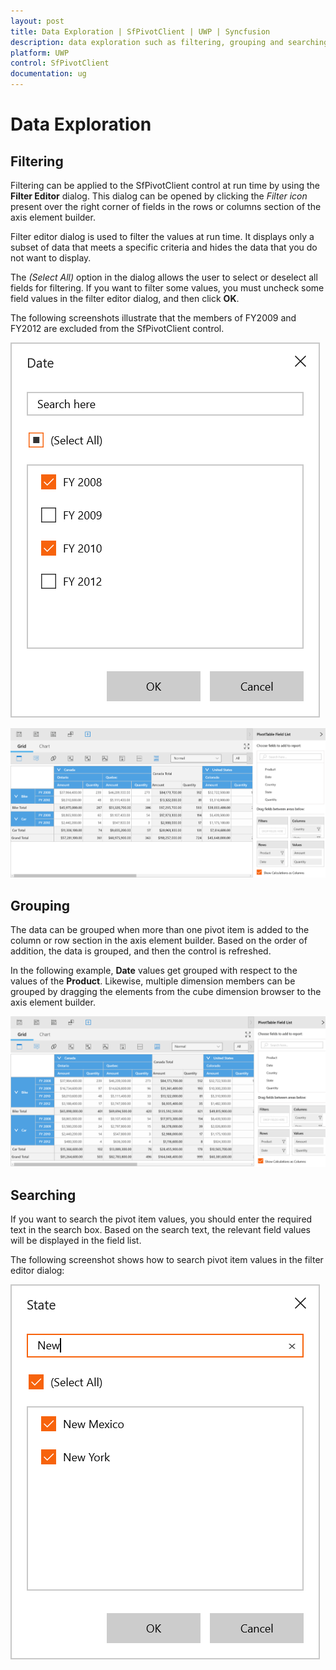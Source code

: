 ```yaml
---
layout: post
title: Data Exploration | SfPivotClient | UWP | Syncfusion
description: data exploration such as filtering, grouping and searching.
platform: UWP
control: SfPivotClient
documentation: ug
---
```


# Data Exploration

## Filtering

Filtering can be applied to the SfPivotClient control at run time by using the **Filter Editor** dialog. This dialog can be opened by clicking the *Filter icon* present over the right corner of fields in the rows or columns section of the axis element builder.

Filter editor dialog is used to filter the values at run time. It displays only a subset of data that meets a specific criteria and hides the data that you do not want to display.

The *(Select All)* option in the dialog allows the user to select or deselect all fields for filtering. If you want to filter some values, you must uncheck some field values in the filter editor dialog, and then click **OK**.

The following screenshots illustrate that the members of FY2009 and FY2012 are excluded from the SfPivotClient control.

![](Data-Exploration_images/Filtering_image2.png)

![](Data-Exploration_images/Filtering_image3.png)

## Grouping

The data can be grouped when more than one pivot item is added to the column or row section in the axis element builder. Based on the order of addition, the data is grouped, and then the control is refreshed.

In the following example, **Date** values get grouped with respect to the values of the **Product**. Likewise, multiple dimension members can be grouped by dragging the elements from the cube dimension browser to the axis element builder.

![](Data-Exploration_images/Filtering_image1.png)

## Searching

If you want to search the pivot item values, you should enter the required text in the search box. Based on the search text, the relevant field values will be displayed in the field list.

The following screenshot shows how to search pivot item values in the filter editor dialog:

![](Data-Exploration_images/Searching_image1.png)